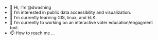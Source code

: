 - 👋 Hi, I’m @dwashing
- 👀 I’m interested in public data accessibility and visualization. 
- 🌱 I’m currently learning GIS, linux, and ELK.
- 💞️ I’m currently to working on an interactive voter education/engagment tool. 
- 📫 How to reach me ...

<!---
dwashing/dwashing is a ✨ special ✨ repository because its `README.md` (this file) appears on your GitHub profile.
You can click the Preview link to take a look at your changes.
--->
